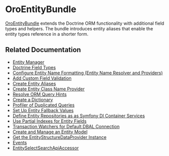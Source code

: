 <a id="bundle-docs-platform-entity-bundle"></a>

# OroEntityBundle

<a href="https://github.com/oroinc/platform/tree/master/src/Oro/Bundle/EntityBundle" target="_blank">OroEntityBundle</a> extends the Doctrine ORM functionality with additional field types and helpers. The bundle introduces entity aliases that enable the entity types reference in a shorter form.

## Related Documentation

* [Entity Manager](../../../backend/entities/entity-manager.md#dev-entities-entity-manager)
* [Doctrine Field Types](../../../backend/entities/doctrine-field-types.md#dev-entities-doctrine-field-types)
* [Configure Entity Name Formatting (Entity Name Resolver and Providers)](../../../backend/entities/entity-names.md#dev-entities-entity-name-resolver)
* [Add Custom Field Validation](../../../backend/entities/doctrine-field-types.md#dev-entities-doctrine-field-types)
* [Create Entity Aliases](../../../backend/entities/entity-aliases.md#entity-aliases)
* [Create Entity Class Name Provider](../../../backend/entities/entity-class-names.md#dev-entities-entity-class-name-provider)
* [Resolve ORM Query Hints](../../../backend/entities/query-hint-resolver.md#dev-entities-resolving-orm-query-hints)
* [Create a Dictionary](../../../backend/entities/dictionaries.md#dev-entities-dictionaries)
* [Profiler of Duplicated Queries](../../../backend/entities/profiler-duplicated-queries.md#dev-entities-profiler-duplicate-queries)
* [Set Up Entity Fallback Values](../../../backend/entities/entity-fallback.md#dev-entities-fallback)
* [Define Entity Repositories as as Symfony DI Container Services](../../../backend/entities/repositories-as-a-service.md#dev-entities-repositories)
* [Use Partial Indexes for Entity Fields](../../../backend/entities/partial-indexes.md#dev-entities-partial-indexes)
* [Transaction Watchers for Default DBAL Connection](../../../backend/entities/transaction-watchers.md#dev-entities-transaction-watchers)
* [Create and Manage an Entity Model](entity-model.md#bundle-docs-platform-entity-bundle-entitymodel)
* [Get the EntityStructureDataProvider Instance](entity-structure-data-provider.md#bundle-docs-platform-entity-bundle-entity-structure-data-provider)
* [Events](../../../backend/entities/events.md#dev-entities-events)
* [EntitySelectSearchApiAccessor](entity-select-search-api-accessor.md#bundle-docs-platform-entity-bundle-search-api-processor)

<!-- Frontend -->
